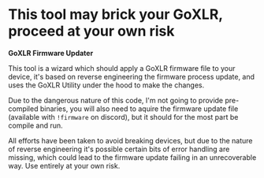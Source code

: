<p align="center">
<h1>This tool may brick your GoXLR, proceed at your own risk</h1>
</p>

__GoXLR Firmware Updater__

This tool is a wizard which should apply a GoXLR firmware file to your device, it's based on reverse engineering the firmware process update, and uses the GoXLR Utility under the hood to make the changes.

Due to the dangerous nature of this code, I'm not going to provide pre-compiled binaries, you will also need to aquire the firmware update file (available with `!firmware` on discord), but it should for the most part
be compile and run.

All efforts have been taken to avoid breaking devices, but due to the nature of reverse engineering it's possible certain bits of error handling are missing, which could lead to the firmware update failing in an unrecoverable way. Use entirely at your own risk.

